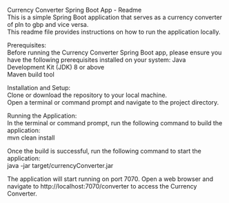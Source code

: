 Currency Converter Spring Boot App - Readme              
This is a simple Spring Boot application that serves as a currency converter of pln to gbp and vice versa.             
This readme file provides instructions on how to run the application locally.

Prerequisites:              
Before running the Currency Converter Spring Boot app, please ensure you have the following prerequisites installed on your system:
  Java Development Kit (JDK) 8 or above          
  Maven build tool

Installation and Setup:             
  Clone or download the repository to your local machine.          
  Open a terminal or command prompt and navigate to the project directory.    

Running the Application:                 
  In the terminal or command prompt, run the following command to build the application:       
  mvn clean install          

Once the build is successful, run the following command to start the application:        
  java -jar target/currencyConverter.jar
  
The application will start running on port 7070. Open a web browser and navigate to http://localhost:7070/converter to access the Currency Converter.
